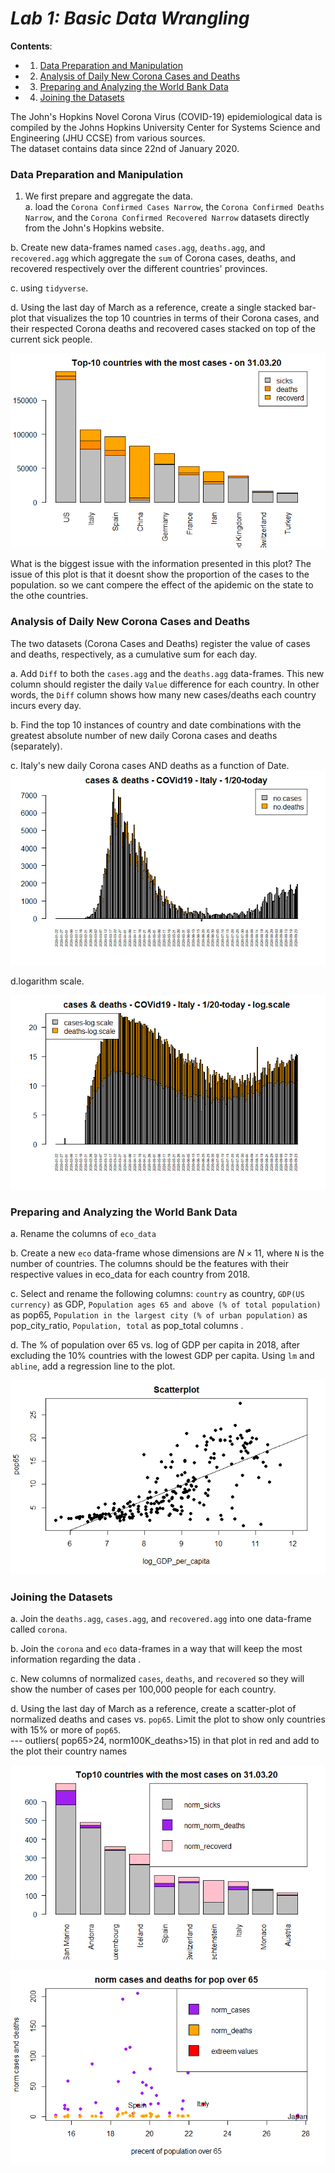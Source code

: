 # *Lab 1: Basic Data Wrangling*  
  

**Contents**:  

* 1) [Data Preparation and Manipulation](#data-preparation-and-manipulation)      
* 2) [Analysis of Daily New Corona Cases and Deaths](#analysis-of-daily-new-corona-cases-and-deaths)    
* 3) [Preparing and Analyzing the World Bank Data](#preparing-and-analyzing-the-world-bank-data)
* 4) [Joining the Datasets](#joining-the-datasets)  

The John's Hopkins Novel Corona Virus (COVID-19) epidemiological data is compiled by the Johns Hopkins University Center for Systems Science and Engineering (JHU CCSE) from various sources. <br>
The dataset contains data since 22nd of January 2020.


### Data Preparation and Manipulation   

1. We first prepare and aggregate the data.   
a. load the `Corona Confirmed Cases Narrow`, the `Corona Confirmed Deaths Narrow`, and the `Corona Confirmed Recovered Narrow` datasets directly from the John's Hopkins website. 

b. Create new data-frames named `cases.agg`, `deaths.agg`, and `recovered.agg` which aggregate the `sum` of Corona cases, deaths, and recovered respectively over the different countries' provinces.     

c. using `tidyverse`. 

d. Using the last day of March as a reference, create a single stacked bar-plot that visualizes the top 10 countries in terms of their Corona cases, and their respected Corona deaths and recovered cases stacked on top of the current sick people. 

![alt text](https://github.com/chencnaani/Data-Analysis-with-R/blob/master/000005.png)

What is the biggest issue with the information presented in this plot? 
The issue of this plot is that it doesnt show the proportion of the cases to the population. so we cant compere the effect of the apidemic on the state to the othe countries.



### Analysis of Daily New Corona Cases and Deaths  

The two datasets (Corona Cases and Deaths) register the value of cases and deaths, respectively, as a cumulative sum for each day.

a. Add `Diff` to both the `cases.agg` and the `deaths.agg` data-frames. This new column should register the daily `Value` difference for each country. In other words, the `Diff` column shows how many new cases/deaths each country incurs every day.  

b. Find the top 10 instances of country and date combinations with the greatest absolute number of new daily Corona cases and deaths (separately).

c. Italy's new daily Corona cases AND deaths as a function of Date.
![alt text](https://github.com/chencnaani/Data-Analysis-with-R/blob/master/000023.png)

d.logarithm scale.

![alt text](https://github.com/chencnaani/Data-Analysis-with-R/blob/master/000027.png)



### Preparing and Analyzing the World Bank Data   

a. Rename the columns of `eco_data`

b. Create a new `eco` data-frame whose dimensions are $N \times 11$, where `N` is the number of countries. 
The columns should be the features with their respective values in eco_data for each country from 2018. 

c. Select and rename the following columns: `country` as country, `GDP(US currency)` as GDP, `Population ages 65 and above (% of total population)` as pop65, `Population in the largest city (% of urban population)` as pop_city_ratio, `Population, total` as pop_total columns . 

d. The % of population over 65 vs. log of GDP per capita in 2018, after excluding the 10% countries with the lowest GDP per capita. Using `lm` and `abline`, add a regression line to the plot.

![alt text](https://github.com/chencnaani/Data-Analysis-with-R/blob/master/000022.png)



### Joining the Datasets   

a. Join the `deaths.agg`, `cases.agg`, and `recovered.agg` into one data-frame called `corona`.

b. Join the `corona` and `eco` data-frames in a way that will keep the most information regarding the data .   

c. New columns of normalized `cases`, `deaths`, and `recovered` so they will show the number of cases per 100,000 people for each country.   
 
d. Using the last day of March as a reference, create a scatter-plot of normalized deaths and cases vs. `pop65`. Limit the plot to show only countries with 15% or more of `pop65`.   
--- outliers( pop65>24, norm100K_deaths>15) in that plot in red and add to the plot their country names

![alt text](https://github.com/chencnaani/Data-Analysis-with-R/blob/master/000005s.png)

![alt text](https://github.com/chencnaani/Data-Analysis-with-R/blob/master/00000aa.png)

